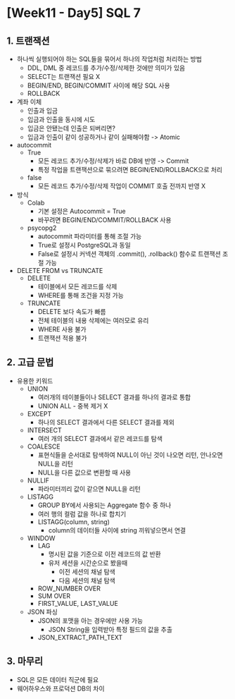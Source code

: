 # [Week11 - Day5] SQL 7

## 1. 트랜잭션
  - 하나씩 실행되어야 하는 SQL들을 묶어서 하나의 작업처럼 처리하는 방법
    - DDL, DML 중 레코드를 추가/수정/삭제한 것에만 의미가 있음
    - SELECT는 트랜잭션 필요 X
    - BEGIN/END, BEGIN/COMMIT 사이에 해당 SQL 사용
    - ROLLBACK
  - 계좌 이체
    - 인출과 입금
    - 입금과 인출을 동시에 시도
    - 입금은 안됐는데 인출은 되버리면?
    - 입금과 인출이 같이 성공하거나 같이 실패해야함 -> Atomic
  - autocommit
    - True
      - 모든 레코드 추가/수정/삭제가 바로 DB에 반영 -> Commit
      - 특정 작업을 트랜잭션으로 묶으려면 BEGIN/END/ROLLBACK으로 처리
    - false
      - 모든 레코드 추가/수정/삭제 작업이 COMMIT 호출 전까지 반영 X
  - 방식
    - Colab
      - 기본 설정은 Autocommit = True
      - 바꾸려면 BEGIN/END/COMMIT/ROLLBACK 사용
    - psycopg2
      - autocommit 파라미터를 통해 조절 가능
      - True로 설정시 PostgreSQL과 동일
      - False로 설정시 커넥션 객체의 .commit(), .rollback() 함수로 트랜잭션 조절 가능
  - DELETE FROM vs TRUNCATE
    - DELETE
      - 테이블에서 모든 레코드를 삭제
      - WHERE를 통해 조건을 지정 가능
    - TRUNCATE
      - DELETE 보다 속도가 빠름
      - 전체 테이블의 내용 삭제에는 여러모로 유리
      - WHERE 사용 불가
      - 트랜잭션 적용 불가

## 2. 고급 문법
  - 유용한 키워드
    - UNION
      - 여러개의 테이블들이나 SELECT 결과를 하나의 결과로 통합
      - UNION ALL - 중복 제거 X
    - EXCEPT
      - 하나의 SELECT 결과에서 다른 SELECT 결과를 제외
    - INTERSECT
      - 여러 개의 SELECT 결과에서 같은 레코드를 탐색
    - COALESCE
      - 표현식들을 순서대로 탐색하여 NULL이 아닌 것이 나오면 리턴, 안나오면 NULL을 리턴
      - NULL을 다른 값으로 변환할 때 사용
    - NULLIF
      - 파라미터끼리 값이 같으면 NULL을 리턴
    - LISTAGG
      - GROUP BY에서 사용되는 Aggregate 함수 중 하나
      - 여러 행의 컬럼 값을 하나로 합치기
      - LISTAGG(column, string)
        - column의 데이터들 사이에 string 끼워넣으면서 연결
    - WINDOW
      - LAG
        - 명시된 값을 기준으로 이전 레코드의 값 반환
        - 유저 세션을 시간순으로 봤을때
          - 이전 세션의 채널 탐색
          - 다음 세션의 채널 탐색
      - ROW_NUMBER OVER
      - SUM OVER
      - FIRST_VALUE, LAST_VALUE
    - JSON 파싱
      - JSON의 포맷을 아는 경우에만 사용 가능
        - JSON String을 입력받아 특정 필드의 값을 추출
      - JSON_EXTRACT_PATH_TEXT

## 3. 마무리
  - SQL은 모든 데이터 직군에 필요
  - 웨어하우스와 프로덕션 DB의 차이